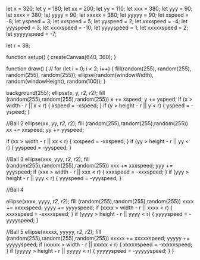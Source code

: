 let x = 320;
let y = 180;
let xx = 200;
let yy = 110;
let xxx = 380;
let yyy = 90;
let xxxx = 380;
let yyyy = 90;
let xxxxx = 380;
let yyyyy = 90;
let xspeed = -8;
let yspeed = 3;
let xxspeed = 5;
let yyspeed = 2;
let xxxspeed = -4;
let yyyspeed = 3;
let xxxxspeed = -10;
let yyyyspeed = 1;
let xxxxxspeed = 2;
let yyyyyspeed = -7;

let r = 38;

function setup() {
  createCanvas(640, 360);
}

function draw() {
  // for (let i = 0; i < 2; i++) { fill(random(255), random(255), random(255), random(255)); ellipse(random(windowWidth), random(windowHeight), random(100)); } 
  
  background(255);
  ellipse(x, y, r*2, r*2);
  fill (random(255),random(255),random(255))
  x += xspeed;
  y += yspeed;
  if (x > width - r || x < r) {
    xspeed = -xspeed;
  }
  if (y > height - r || y < r) {
    yspeed = -yspeed;
  }
  
  //Ball 2
  ellipse(xx, yy, r*2, r*2);
  fill (random(255),random(255),random(255))
  xx += xxspeed;
  yy += yyspeed;

  if (xx > width - r || xx < r) {
    xxspeed = -xxspeed;
  }
  if (yy > height - r || yy < r) {
    yyspeed = -yyspeed;
  }

  //Ball 3
  ellipse(xxx, yyy, r*2, r*2);
  fill (random(255),random(255),random(255))
  xxx += xxxspeed;
  yyy += yyyspeed;
  if (xxx > width - r || xxx < r) {
    xxxspeed = -xxxspeed;
  }
  if (yyy > height - r || yyy < r) {
    yyyspeed = -yyyspeed;
  }
  
  //Ball 4
  
  ellipse(xxxx, yyyy, r*2, r*2);
  fill (random(255),random(255),random(255))
  xxxx += xxxxspeed;
  yyyy += yyyyspeed;
  if (xxxx > width - r || xxxx < r) {
    xxxxspeed = -xxxxspeed;
  }
  if (yyyy > height - r || yyyy < r) {
    yyyyspeed = -yyyyspeed;
  }
  
  //Ball 5
  ellipse(xxxxx, yyyyy, r*2, r*2);
  fill (random(255),random(255),random(255))
  xxxxx += xxxxxspeed;
  yyyyy += yyyyyspeed;
  if (xxxxx > width - r || xxxxx < r) {
    xxxxxspeed = -xxxxxspeed;
  }
  if (yyyyy > height - r || yyyyy < r) {
    yyyyyspeed = -yyyyyspeed;
  }
}
